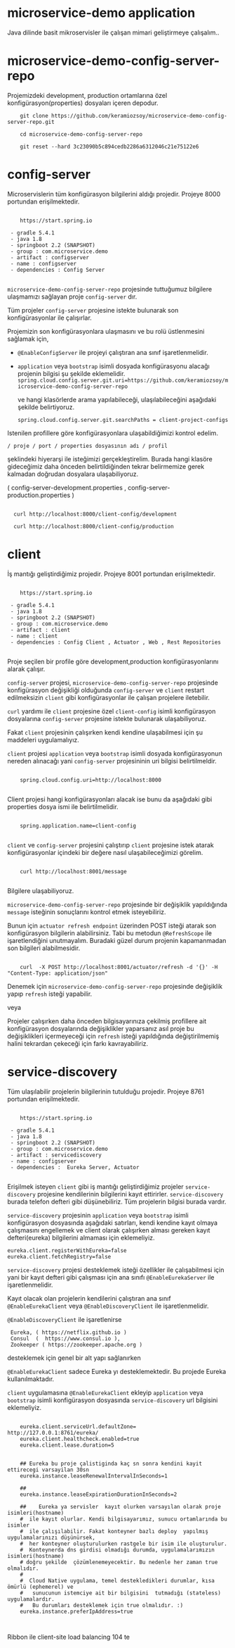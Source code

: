 # microservice-demo application

Java dilinde basit mikroservisler ile çalışan mimari geliştirmeye çalışalım..

# microservice-demo-config-server-repo 

Projemizdeki development, production ortamlarına özel konfigürasyon(properties) dosyaları içeren depodur.
```
    git clone https://github.com/keramiozsoy/microservice-demo-config-server-repo.git
    
    cd microservice-demo-config-server-repo
    
    git reset --hard 3c23090b5c894cedb2286a6312046c21e75122e6
```
# config-server

Microservislerin tüm konfigürasyon bilgilerini aldığı projedir. 
Projeye 8000 portundan erişilmektedir.

```

    https://start.spring.io
    
 - gradle 5.4.1 
 - java 1.8
 - springboot 2.2 (SNAPSHOT) 
 - group : com.microservice.demo
 - artifact : configserver
 - name : configserver
 - dependencies : Config Server
 
```

 `microservice-demo-config-server-repo` projesinde tuttuğumuz bilgilere ulaşmamızı sağlayan proje `config-server` dır.
 
 Tüm projeler `config-server` projesine istekte bulunarak son konfigürasyonlar ile çalışırlar.
 
 
 Projemizin son konfigürasyonlara ulaşmasını ve bu rolü üstlenmesini sağlamak için, 
  
 -  ` @EnableConfigServer ` ile projeyi çalıştıran ana sınıf işaretlenmelidir.
 
 
 -  ` application ` veya ` bootstrap `  isimli dosyada konfigürasyonu alacağı projenin bilgisi şu şekilde eklemelidir.
    `  spring.cloud.config.server.git.uri=https://github.com/keramiozsoy/microservice-demo-config-server-repo  `
    
    ve hangi klasörlerde arama yapılabileceği, ulaşılabileceğini aşağıdaki şekilde belirtiyoruz.
    
    ` spring.cloud.config.server.git.searchPaths = client-project-configs ` 
    

Istenilen profillere göre konfigürasyonlara ulaşabildiğimizi kontrol edelim.

` / proje / port / properties dosyasının adı / profil  `

şeklindeki hiyerarşi ile isteğimizi gerçekleştirelim. Burada hangi klasöre gideceğimiz daha önceden belirtildiğinden
tekrar belirmemize gerek kalmadan doğrudan dosyalara ulaşabiliyoruz.

( config-server-development.properties , config-server-production.properties )

```

  curl http://localhost:8000/client-config/development

  curl http://localhost:8000/client-config/production

```

# client

İş mantığı geliştirdiğimiz projedir. 
Projeye 8001 portundan erişilmektedir.

```

    https://start.spring.io
    
 - gradle 5.4.1 
 - java 1.8
 - springboot 2.2 (SNAPSHOT) 
 - group : com.microservice.demo
 - artifact : client
 - name : client
 - dependencies : Config Client , Actuator , Web , Rest Repositories
 
```

Proje seçilen bir profile göre development,production konfigürasyonlarını alarak çalışır.

`config-server` projesi, 
 `microservice-demo-config-server-repo` projesinde konfigürasyon değişikliği olduğunda 
 `config-server` ve `client` restart edilmeksizin `client` gibi konfigürasyonlar ile çalışan projelere iletebilir.
        

`curl` yardımı ile `client` projesine özel `client-config` isimli konfigürasyon dosyalarına `config-server`
projesine istekte bulunarak ulaşabiliyoruz.

Fakat `client` projesinin çalışırken kendi kendine ulaşabilmesi için şu maddeleri uygulamalıyız.

`client` projesi   ` application ` veya ` bootstrap `  isimli dosyada konfigürasyonun nereden alınacağı yani
 `config-server` projesininin uri bilgisi belirtilmeldir.  
``` 

    spring.cloud.config.uri=http://localhost:8000 
    
```
Client projesi hangi konfigürasyonları alacak ise bunu da aşağıdaki gibi properties dosya ismi ile belirtilmelidir.
```

    spring.application.name=client-config
    
```


`client` ve `config-server`  projesini çalıştırıp `client` projesine istek atarak konfigürasyonlar içindeki bir değere nasıl ulaşabileceğimizi görelim.

```

    curl http://localhost:8001/message 
    
```
Bilgilere ulaşabiliyoruz.


`microservice-demo-config-server-repo` projesinde bir değişiklik yapıldığında `message` isteğinin
sonuçlarını kontrol etmek isteyebiliriz.

Bunun için ` actuator refresh endpoint ` üzerinden POST isteği atarak son konfigürasyon bilgilerin alabilirsiniz.
Tabi bu metodun `@RefreshScope` ile işaretlendiğini unutmayalım.
Buradaki güzel durum projenin kapamanmadan son bilgileri alabilmesidir.

```

    curl  -X POST http://localhost:8001/actuator/refresh -d '{}' -H "Content-Type: application/json"

```

Denemek için `microservice-demo-config-server-repo` projesinde değişiklik yapıp `refresh` isteği yapabilir.

veya

Projeler çalışırken daha önceden bilgisayarınıza çekilmiş profillere ait konfigürasyon dosyalarında değişiklikler yaparsanız asıl proje bu değişiklikleri içermeyeceği için `refresh` isteği yapıldığında değiştirilmemiş halini tekrardan
çekeceği için farkı kavrayabiliriz.



# service-discovery
Tüm ulaşılabilir projelerin bilgilerinin tutulduğu projedir.
Projeye 8761 portundan erişilmektedir.

```

    https://start.spring.io
    
 - gradle 5.4.1 
 - java 1.8
 - springboot 2.2 (SNAPSHOT) 
 - group : com.microservice.demo
 - artifact : servicediscovery
 - name : configserver
 - dependencies :  Eureka Server, Actuator
 
```

 Erişilmek isteyen  `client` gibi iş mantığı geliştirdiğimiz projeler `service-discovery` projesine kendilerinin bilgilerini kayıt ettirirler. `service-discovery` burada telefon defteri gibi düşünebiliriz. Tüm projelerin bilgisi burada vardır.
 
`service-discovery` projesinin ` application ` veya ` bootstrap `  isimli  konfigürasyon dosyasında
aşağıdaki satırları, kendi kendine kayıt olmaya çalışmasını engellemek ve  client olarak çalışırken alması gereken kayıt defteri(eureka) bilgilerini almaması için eklemeliyiz.
 
```
eureka.client.registerWithEureka=false
eureka.client.fetchRegistry=false
```
 
 
 `service-discovery` projesi desteklemek isteği özellikler ile çalışabilmesi için yani bir kayıt defteri gibi çalışması için ana sınıfı 
 `
 @EnableEurekaServer
 `
 ile işaretlenmelidir.

Kayıt olacak olan projelerin kendilerini çalıştıran ana sınıf `@EnableEurekaClient` veya  `@EnableDiscoveryClient`
ile işaretlenmelidir.

`@EnableDiscoveryClient` ile işaretlenirse

     Eureka, ( https://netflix.github.io )
     Consul  (  https://www.consul.io ), 
     Zookeeper ( https://zookeeper.apache.org )  
 
desteklemek için genel bir alt yapı sağlanırken

 `@EnableEurekaClient` sadece Eureka yı desteklemektedir. Bu projede Eureka kullanılmaktadır.
 
 `client` uygulamasına `@EnableEurekaClient` ekleyip `application` veya `bootstrap` isimli konfigürasyon dosyasında
 `service-discovery` url bilgisini eklemeliyiz.
 
```

    eureka.client.serviceUrl.defaultZone= http://127.0.0.1:8761/eureka/
    eureka.client.healthcheck.enabled=true
    eureka.client.lease.duration=5


    ## Eureka bu proje çalistiginda kaç sn sonra kendini kayit ettirecegi varsayilan 30sn
    eureka.instance.leaseRenewalIntervalInSeconds=1
    
    ## 
    eureka.instance.leaseExpirationDurationInSeconds=2
    
    ##    Eureka ya servisler  kayıt olurken varsayılan olarak proje isimleri(hostname)
    #  ile kayıt olurlar. Kendi bilgisayarımız, sunucu ortamlarında bu isimler 
    #  ile çalışılabilir. Fakat konteyner bazlı deploy  yapılmış uygulamalarınızı düşünürsek,
    #  her konteyner oluşturulurken rastgele bir isim ile oluşturulur.
    #  Konteynerda dns girdisi olmadığı durumda, uygulamalarımızın isimleri(hostname) 
    # doğru şekilde  çözümlenemeyecektir. Bu nedenle her zaman true olmalıdır.
    #
    #  Cloud Native uygulama, temel destekledikleri durumlar, kısa ömürlü (ephemerel) ve 
    #   sunucunun istemciye ait bir bilgisini  tutmadığı (stateless) uygulamalardır.
    #   Bu durumları desteklemek için true olmalıdır. :)
    eureka.instance.preferIpAddress=true
    
    
```

 Ribbon ile client-site load balancing 104 te








